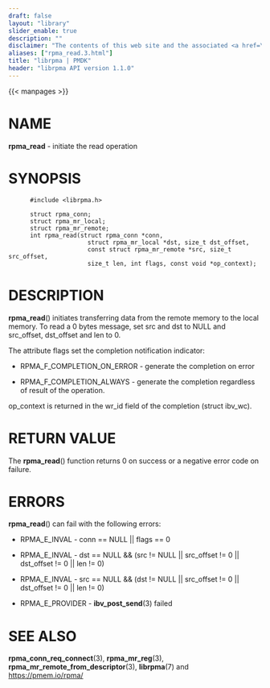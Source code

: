 ```yaml
---
draft: false
layout: "library"
slider_enable: true
description: ""
disclaimer: "The contents of this web site and the associated <a href=\"https://github.com/pmem\">GitHub repositories</a> are BSD-licensed open source."
aliases: ["rpma_read.3.html"]
title: "librpma | PMDK"
header: "librpma API version 1.1.0"
---
```

{{< manpages >}}

[comment]: <> (SPDX-License-Identifier: BSD-3-Clause)
[comment]: <> (Copyright 2020-2022, Intel Corporation)

# NAME

**rpma_read** - initiate the read operation

# SYNOPSIS

          #include <librpma.h>

          struct rpma_conn;
          struct rpma_mr_local;
          struct rpma_mr_remote;
          int rpma_read(struct rpma_conn *conn,
                          struct rpma_mr_local *dst, size_t dst_offset,
                          const struct rpma_mr_remote *src, size_t src_offset,
                          size_t len, int flags, const void *op_context);

# DESCRIPTION

**rpma_read**() initiates transferring data from the remote memory to
the local memory. To read a 0 bytes message, set src and dst to NULL and
src_offset, dst_offset and len to 0.

The attribute flags set the completion notification indicator:

-   RPMA_F\_COMPLETION_ON_ERROR - generate the completion on error

-   RPMA_F\_COMPLETION_ALWAYS - generate the completion regardless of
    result of the operation.

op_context is returned in the wr_id field of the completion (struct
ibv_wc).

# RETURN VALUE

The **rpma_read**() function returns 0 on success or a negative error
code on failure.

# ERRORS

**rpma_read**() can fail with the following errors:

-   RPMA_E\_INVAL - conn == NULL \|\| flags == 0

-   RPMA_E\_INVAL - dst == NULL && (src != NULL \|\| src_offset != 0
    \|\| dst_offset != 0 \|\| len != 0)

-   RPMA_E\_INVAL - src == NULL && (dst != NULL \|\| src_offset != 0
    \|\| dst_offset != 0 \|\| len != 0)

-   RPMA_E\_PROVIDER - **ibv_post_send**(3) failed

# SEE ALSO

**rpma_conn_req_connect**(3), **rpma_mr_reg**(3),
**rpma_mr_remote_from_descriptor**(3), **librpma**(7) and
https://pmem.io/rpma/
